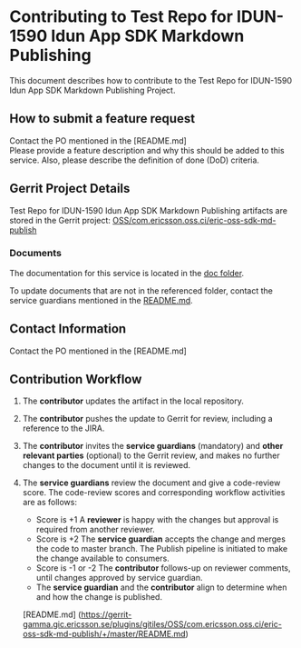 # Contributing to Test Repo for IDUN-1590 Idun App SDK Markdown Publishing

This document describes how to contribute to the Test Repo for IDUN-1590 Idun App SDK Markdown Publishing Project.

## How to submit a feature request
Contact the PO mentioned in the [README.md]  
Please provide a feature description and why this should be added to this service. Also, please describe the definition of done (DoD) criteria.

## Gerrit Project Details  
Test Repo for IDUN-1590 Idun App SDK Markdown Publishing artifacts are stored in the Gerrit project: [OSS/com.ericsson.oss.ci/eric-oss-sdk-md-publish](https://gerrit-gamma.gic.ericsson.se/#/admin/projects/OSS/com.ericsson.oss.ci/eric-oss-sdk-md-publish)
  
### Documents

The documentation for this service is located in the [doc folder](https://gerrit-gamma.gic.ericsson.se/plugins/gitiles/OSS/com.ericsson.oss.ci/eric-oss-sdk-md-publish/+/master/doc).

To update documents that are not in the referenced folder, contact the service guardians mentioned in the [README.md](https://gerrit-gamma.gic.ericsson.se/plugins/gitiles/OSS/com.ericsson.oss.ci/eric-oss-sdk-md-publish/+/master/README.md).

## Contact Information
Contact the PO mentioned in the [README.md]


## Contribution Workflow
1. The **contributor** updates the artifact in the local repository.
2. The **contributor** pushes the update to Gerrit for review, including a reference to the JIRA.
3. The **contributor** invites the **service guardians** (mandatory) and **other relevant parties** (optional) to the Gerrit review, and makes no further changes to the document until it is reviewed.
4. The **service guardians** review the document and give a code-review score.
The code-review scores and corresponding workflow activities are as follows:
    - Score is +1
        A **reviewer** is happy with the changes but approval is required from another reviewer.
    - Score is +2
        The **service guardian** accepts the change and merges the code to master branch. The Publish pipeline is initiated to make the change available to consumers.
    - Score is -1 or -2
        The **contributor** follows-up on reviewer comments, until changes approved by service guardian.
    - The **service guardian** and the **contributor** align to determine when and how the change is published.

   [README.md] (https://gerrit-gamma.gic.ericsson.se/plugins/gitiles/OSS/com.ericsson.oss.ci/eric-oss-sdk-md-publish/+/master/README.md)